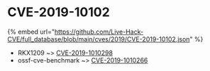 # CVE-2019-10102
{% embed url="https://github.com/Live-Hack-CVE/full_database/blob/main/cves/2019/CVE-2019-10102.json" %}

* RKX1209 ~> [CVE-2019-1010298](https://www.alice-snow.ru/2019/database/cve-2019-10102/cve-2019-1010298-rkx1209)
* ossf-cve-benchmark ~> [CVE-2019-1010266](https://www.alice-snow.ru/2019/database/cve-2019-10102/cve-2019-1010266-ossf-cve-benchmark)